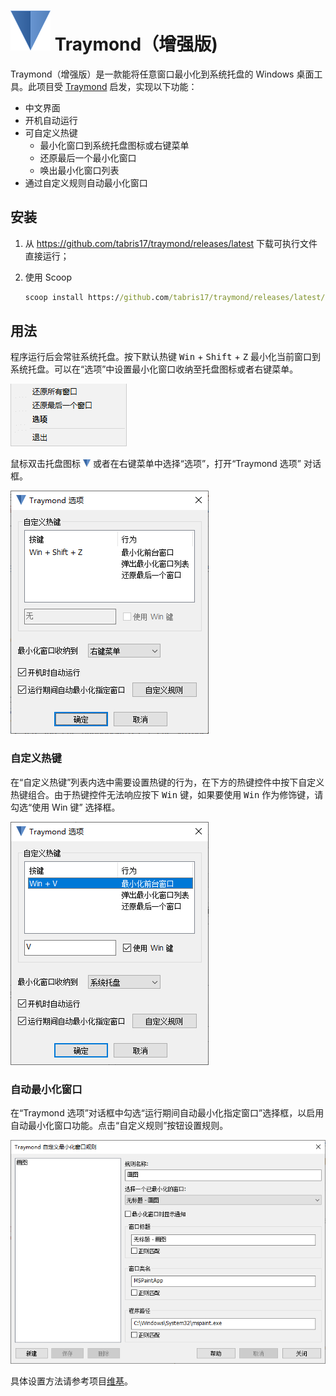 ![Traymond](images/logo.png) Traymond（增强版)
=======

Traymond（增强版）是一款能将任意窗口最小化到系统托盘的 Windows 桌面工具。此项目受 [Traymond](https://github.com/fcFn/traymond) 启发，实现以下功能：

- 中文界面
- 开机自动运行
- 可自定义热键
  - 最小化窗口到系统托盘图标或右键菜单
  - 还原最后一个最小化窗口
  - 唤出最小化窗口列表
- 通过自定义规则自动最小化窗口

## 安装

1. 从 https://github.com/tabris17/traymond/releases/latest 下载可执行文件直接运行；

2. 使用 Scoop

   ```cmd
   scoop install https://github.com/tabris17/traymond/releases/latest/download/traymond.json
   ```

## 用法

程序运行后会常驻系统托盘。按下默认热键 <kbd>Win</kbd> + <kbd>Shift</kbd> + <kbd>Z</kbd> 最小化当前窗口到系统托盘。可以在“选项”中设置最小化窗口收纳至托盘图标或者右键菜单。

![popup menu](images/popup-menu.png)

鼠标双击托盘图标 ![icon](images/logo-sm.png) 或者在右键菜单中选择“选项”，打开“Traymond 选项” 对话框。

![Traymond 选项](images/options.png)

### 自定义热键

在“自定义热键”列表内选中需要设置热键的行为，在下方的热键控件中按下自定义热键组合。由于热键控件无法响应按下 <kbd>Win</kbd> 键，如果要使用 <kbd>Win</kbd> 作为修饰键，请勾选“使用 Win 键” 选择框。

![设置热键](images/options-hotkey.png)

### 自动最小化窗口

在“Traymond 选项”对话框中勾选“运行期间自动最小化指定窗口”选择框，以启用自动最小化窗口功能。点击“自定义规则”按钮设置规则。

![自定义隐藏窗口规则](images/rules.png)

具体设置方法请参考项目[维基](https://github.com/tabris17/traymond/wiki)。